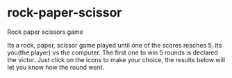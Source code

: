 # rock-paper-scissor
Rock paper scissors game

Its a rock, paper, scissor game played until one of the scores reaches 5.
Its you(the player) vs the computer.
The first one to win 5 rounds is declared the victor.
Just click on the icons to make your choice, the results below will let you know how the round went.